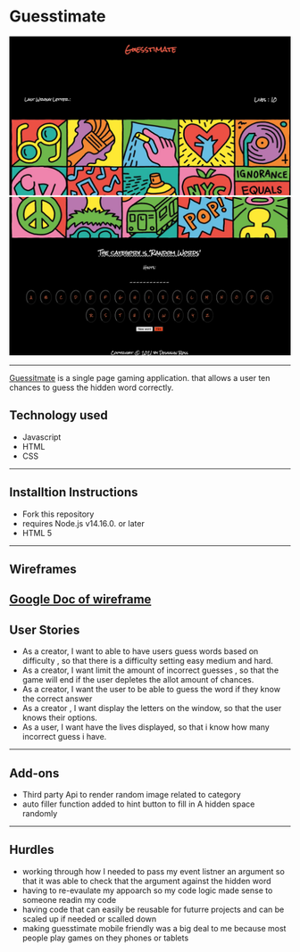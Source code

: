 # Guesstimate
![image of Guesstimate](images/part1ofimg.png)
![image of Guesstimate](images/part2ofimg.png)

---

[Guessitmate](https://dross3121.github.io/Ross-Guesstimate/) is a single page gaming application. that allows a user ten chances to guess the hidden word correctly.



## Technology used
- Javascript
- HTML
- CSS
---
## Installtion Instructions
- Fork this repository
- requires Node.js v14.16.0. or later
- HTML 5 

---

## Wireframes
[Google Doc of wireframe](https://docs.google.com/document/d/1sDWWR4G57eXfvCDN2fk3K1ZAthn2AzUCIkTu5LJbSKU/edit?usp=sharing)
---
## User Stories
- As a creator, I want to able to have users guess words based on difficulty , so that there is a difficulty setting easy medium and hard.
- As a creator, I want limit the amount of incorrect guesses , so that the game will end if the user depletes the allot amount of chances.
- As a creator, I want the user to be able to guess the word if they know the correct answer
- As a creator , I want display the letters on the window, so that the user knows their options.
- As a user, I want have the lives displayed, so that i know how many incorrect guess i have.

---

## Add-ons
- Third party Api to render random image related to category
- auto filler function added to hint button to fill in A hidden space randomly 

---
## Hurdles
- working through how I needed to pass my event listner an argument so that it was able to check that the argument against the hidden word
- having to re-evaulate my appoarch so my code logic made sense to someone readin my code
- having code that can easily be reusable for futurre projects and can be scaled up if needed or scalled down
- making guesstimate mobile friendly was a big deal to me because most people play games on they phones or tablets
